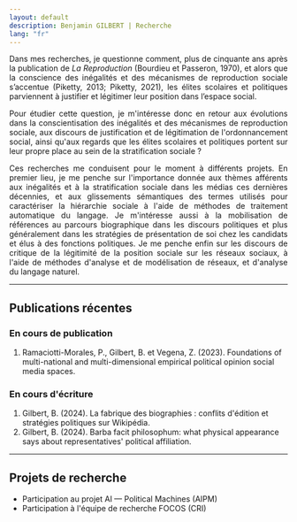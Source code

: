 ```yaml
---
layout: default
description: Benjamin GILBERT | Recherche
lang: "fr"
---
```


<div style="text-align: justify">

<p> Dans mes recherches, je questionne comment, plus de cinquante ans après la publication de <i>La Reproduction</i> (Bourdieu et Passeron, 1970), et alors que la conscience des inégalités et des mécanismes de reproduction sociale s’accentue (Piketty, 2013; Piketty, 2021), les élites scolaires et politiques parviennent à justifier et légitimer leur position dans l’espace social. </p>

<p> Pour étudier cette question, je m'intéresse donc en retour aux évolutions dans la conscientisation des inégalités et des mécanismes de reproduction sociale, aux discours de justification et de légitimation de l'ordonnancement social, ainsi qu'aux regards que les élites scolaires et politiques portent sur leur propre place au sein de la stratification sociale ? </p>

<p> Ces recherches me conduisent pour le moment à différents projets. En premier lieu, je me penche sur l'importance donnée aux thèmes afférents aux inégalités et à la stratification sociale dans les médias ces dernières décennies, et aux glissements sémantiques des termes utilisés pour caractériser la hiérarchie sociale à l'aide de méthodes de traitement automatique du langage. Je m'intéresse aussi à la mobilisation de références au parcours biographique dans les discours politiques et plus généralement dans les stratégies de présentation de soi chez les candidats et élus à des fonctions politiques. Je me penche enfin sur les discours de critique de la légitimité de la position sociale sur les réseaux sociaux, à l'aide de méthodes d'analyse et de modélisation de réseaux, et d'analyse du langage naturel. </p>

</div>

---

## Publications récentes


### En cours de publication

1. Ramaciotti-Morales, P., Gilbert, B. et Vegena, Z. (2023). Foundations of multi-national and multi-dimensional empirical political opinion social media spaces.

### En cours d'écriture

1. Gilbert, B. (2024). La fabrique des biographies : conflits d'édition et stratégies politiques sur Wikipédia.
2. Gilbert, B. (2024). Barba facit philosophum: what physical appearance says about representatives' political affiliation.

---

## Projets de recherche

* Participation au projet AI — Political Machines (AIPM)
* Participation à l'équipe de recherche FOCOS (CRI)